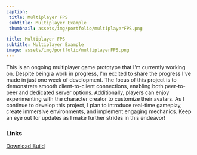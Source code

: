 ```yaml
---
caption:
 title: Multiplayer FPS
 subtitle: Multiplayer Example
 thumbnail: assets/img/portfolio/multiplayerFPS.png

title: Multiplayer FPS
subtitle: Multiplayer Example
image: assets/img/portfolio/multiplayerFPS.png
---
```

This is an ongoing multiplayer game prototype that I'm currently working on. Despite being a work in progress, I'm excited to share the progress I've made in just one week of development. The focus of this project is to demonstrate smooth client-to-client connections, enabling both peer-to-peer and dedicated server options. Additionally, players can enjoy experimenting with the character creator to customize their avatars. As I continue to develop this project, I plan to introduce real-time gameplay, create immersive environments, and implement engaging mechanics. Keep an eye out for updates as I make further strides in this endeavor!

### Links

[Download Build](https://1drv.ms/u/s!AiqvwHC8zbjChMsfFOsu1SDBb8kvsg?e=PbgPiq)


